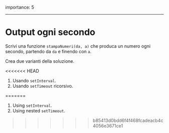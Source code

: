 importance: 5

---

# Output ogni secondo

Scrivi una funzione `stampaNumeri(da, a)` che produca un numero ogni secondo, partendo da `da` e finendo con `a`.

Crea due varianti della soluzione.

<<<<<<< HEAD
1. Usando `setInterval`.
2. Usando `setTimeout` ricorsivo.

=======
1. Using `setInterval`.
2. Using nested `setTimeout`.
>>>>>>> b85413d0bdd6f4f468fcadeacb4c4056e3671ce1
